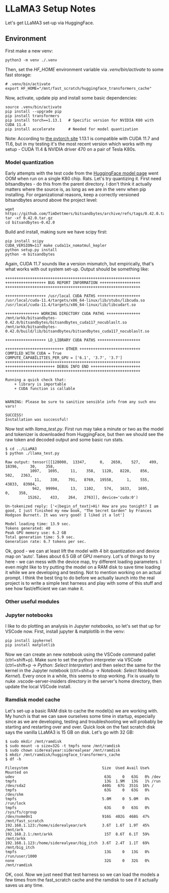 # LLaMA3 Setup Notes

Let's get LLaMA3 set-up via HuggingFace.

## Environment

First make a new venv:

```text
python3 -m venv ./.venv
```

Then, set the *HF_HOME* environment variable via *.venv/bin/activate* to some fast storage:

```text
# .venv/bin/activate
export HF_HOME="/mnt/fast_scratch/huggingface_transformers_cache"
```

Now, activate, update pip and install some basic dependencies:

```text
source .venv/bin/activate
pip install --upgrade pip
pip install transformers
pip install torch==1.13.1   # Specific version for NVIDIA K80 with CUDA 11.4
pip install accelerate      # Needed for model quantization
```

Note: According to [the pytorch site](https://pytorch.org/get-started/previous-versions/) 1.13.1 is compatible with CUDA 11.7 and 11.6, but in my testing it's the most recent version which works with my setup - CUDA 11.4 & NVIDIA driver 470 on a pair of Tesla K80s.

### Model quantization

Early attempts with the test code from the [HuggingFace model page](https://huggingface.co/meta-llama/Meta-Llama-3-8B) went OOM when run on a single K80 chip. Rats. Let's try quantizing it. First need bitsandbytes - do this from the parent directory. I don't think it actually matters where the source is, as long as we are in the venv when pip installing. For organizational reasons, keep a correctly versioned bitsandbytes around above the project level:

```text
wget https://github.com/TimDettmers/bitsandbytes/archive/refs/tags/0.42.0.tar.gz
tar -xf 0.42.0.tar.gz
cd bitsandbytes-0.42.0
```

Build and install, making sure we have scipy first:

```text
pip install scipy
CUDA_VERSION=117 make cuda11x_nomatmul_kepler
python setup.py install
python -m bitsandbytes
```

Again, CUDA 11.7 sounds like a version mismatch, but empirically, that's what works with out system set-up. Output should be something like:

```text
++++++++++++++++++++++++++++++++++++++++++++++++++++++++++++
++++++++++++++++++ BUG REPORT INFORMATION ++++++++++++++++++
++++++++++++++++++++++++++++++++++++++++++++++++++++++++++++

++++++++++++++++++ /usr/local CUDA PATHS +++++++++++++++++++
/usr/local/cuda-11.4/targets/x86_64-linux/lib/stubs/libcuda.so
/usr/local/cuda-11.4/targets/x86_64-linux/lib/libcudart.so

+++++++++++++++ WORKING DIRECTORY CUDA PATHS +++++++++++++++
/mnt/arkk/bitsandbytes-0.42.0/bitsandbytes/bitsandbytes_cuda117_nocublaslt.so
/mnt/arkk/bitsandbytes-0.42.0/build/lib/bitsandbytes/bitsandbytes_cuda117_nocublaslt.so

++++++++++++++++++ LD_LIBRARY CUDA PATHS +++++++++++++++++++

++++++++++++++++++++++++++ OTHER +++++++++++++++++++++++++++
COMPILED_WITH_CUDA = True
COMPUTE_CAPABILITIES_PER_GPU = ['6.1', '3.7', '3.7']
++++++++++++++++++++++++++++++++++++++++++++++++++++++++++++
++++++++++++++++++++++ DEBUG INFO END ++++++++++++++++++++++
++++++++++++++++++++++++++++++++++++++++++++++++++++++++++++

Running a quick check that:
    + library is importable
    + CUDA function is callable


WARNING: Please be sure to sanitize sensible info from any such env vars!

SUCCESS!
Installation was successful!
```

Now test with *llama_test.py*. First run may take a minute or two as the model and tokenizer is downloaded from HuggingFace, but then we should see the raw token and decoded output and some basic run stats.

```text
$ cd ../LLaMA3
$ python ./llama_test.py

Raw output: tensor([[128000,  13347,      0,   2650,    527,    499,  18396,     30,    358,
           1097,   1695,     11,    358,   1120,   8220,    856,    502,   2363,
             11,    330,    791,   8769,  19558,      1,    555,  43833,  83984,
            942,  99994,     13,   1102,    574,   1633,   1695,      0,    358,
          15262,    433,    264,   2763]], device='cuda:0')

Un-tokenized reply: ['<|begin_of_text|>Hi! How are you tonight? I am good, I just finished my new book, "The Secret Garden" by Frances Hodgson Burnett. It was very good! I liked it a lot']

Model loading time: 13.9 sec.
Tokens generated: 40
Peak GPU memory use: 6.2 GB
Total generation time: 5.9 sec.
Generation rate: 6.7 tokens per sec.
```

Ok, good - we can at least lift the model with 4 bit quantization and device map on 'auto'. Takes about 6.5 GB of GPU memory. Lot's of things to try here - we can mess with the device map, try different loading parameters. I even might like to try putting the model on a RAM disk to save time loading it while we are developing and testing. Not to mention working on an actual prompt. I think the best ting to do before we actually launch into the real project is to write a simple test harness and play with some of this stuff and see how fast/efficient we can make it.

### Other useful modules

### Jupyter notebooks

I like to do plotting an analysis in Jupyter notebooks, so let's set that up for VSCode now. First, install jupyter & matplotlib in the venv:

```text
pip install ipykernel
pip install matplotlib
```

Now we can create an new notebook using the VSCode command pallet (ctrl+shift+p). Make sure to set the python interpreter via VSCode (ctrl+shift+p -> *Python: Select Interpreter*) and then select the same for the kernel in the Jupyter notebook (ctrl+shit+p -> *Notebook: Select Notebook Kernel*). Every once in a while, this seems to stop working. Fix is usually to nuke .vscode-server-insiders directory in the server's home directory, then update the local VSCode install.

### Ramdisk model cache

Let's set-up a basic RAM disk to cache the model(s) we are working with. My hunch is that we can save ourselves some time in startup, especially since as we are developing, testing and troubleshooting we will probably be starting and restarting over and over. Quick look on the fast scratch disk says the vanilla LLaMA3 is 15 GB on disk. Let's go with 32 GB:

```text
$ sudo mkdir /mnt/ramdisk
$ sudo mount -o size=32G -t tmpfs none /mnt/ramdisk
$ sudo chown siderealyear:siderealyear /mnt/ramdisk
$ mkdir /mnt/ramdisk/huggingface_transformers_cache
$ df -h

Filesystem                                 Size  Used Avail Use% Mounted on
udev                                        63G     0   63G   0% /dev
tmpfs                                       13G  1.9M   13G   1% /run
/dev/sda2                                  440G   67G  351G  16% /
tmpfs                                       63G     0   63G   0% /dev/shm
tmpfs                                      5.0M     0  5.0M   0% /run/lock
tmpfs                                       63G     0   63G   0% /sys/fs/cgroup
/dev/nvme0n1                               916G  402G  468G  47% /mnt/fast_scratch
192.168.1.123:/home/siderealyear/ark       3.6T  1.6T  1.9T  45% /mnt/ark
192.168.2.1:/mnt/arkk                       15T  8.6T  6.1T  59% /mnt/arkk
192.168.1.123:/home/siderealyear/big_itch  3.6T  2.4T  1.1T  69% /mnt/big_itch
tmpfs                                       13G     0   13G   0% /run/user/1000
none                                        32G     0   32G   0% /mnt/ramdisk
```

OK, cool. Now we just need that test harness so we can load the models a few times from the fast_scratch cache and the ramdisk to see if it actually saves us any time.
